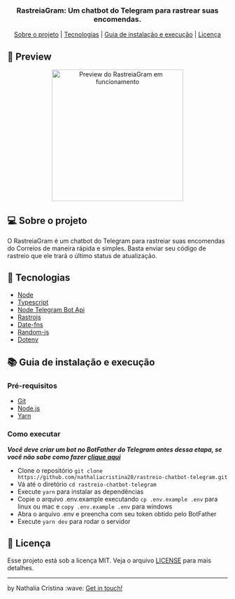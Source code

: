<h3 align="center">
RastreiaGram: Um chatbot do Telegram para rastrear suas encomendas.
</h3>

<p align="center">
  <a href="#computer-sobre-o-projeto">Sobre o projeto</a> | <a href="#rocket-tecnologias">Tecnologias</a> | <a href="#books-guia-de-instalação-e-execução">Guia de instalação e execução</a> | <a href="#page_with_curl-licença">Licença</a>
</p>

## :nail_care: Preview

<p align="center">
  <img width="300" alt="Preview do RastreiaGram em funcionamento" src=".github/preview.gif" align="center">
</p>

## :computer: Sobre o projeto

<p>O RastreiaGram é um chatbot do Telegram para rastreiar suas encomendas do Correios de maneira rápida e simples. 
Basta enviar seu código de rastreio que ele trará o último status de atualização.</p>

## :rocket: Tecnologias
 
- [Node](https://nodejs.org/en/)
- [Typescript](https://www.typescriptlang.org/)
- [Node Telegram Bot Api](https://github.com/yagop/node-telegram-bot-api)
- [Rastrojs](https://github.com/talesluna/rastrojs)
- [Date-fns](https://date-fns.org/)
- [Random-js](https://github.com/ckknight/random-js)
- [Dotenv](https://github.com/motdotla/dotenv)

## :books: Guia de instalação e execução

### Pré-requisitos

- [Git](https://git-scm.com/)
- [Node.js](https://nodejs.org/en/)
- [Yarn](https://yarnpkg.com/)

### Como executar

***Você deve criar um bot no BotFather do Telegram antes dessa etapa, se você não sabe como fazer [clique aqui](https://medium.com/tht-things-hackers-team/10-passos-para-se-criar-um-bot-no-telegram-3c1848e404c4)***

- Clone o repositório ```git clone https://github.com/nathaliacristina20/rastreio-chatbot-telegram.git```
- Vá até o diretório ```cd rastreio-chatbot-telegram```
- Execute ```yarn``` para instalar as dependências
- Copie o arquivo .env.example executando ```cp .env.example .env``` para linux ou mac e ```copy .env.example .env``` para windows
- Abra o arquivo .env e preencha com seu token obtido pelo BotFather
- Execute ```yarn dev``` para rodar o servidor

## :page_with_curl: Licença

Esse projeto está sob a licença MIT. Veja o arquivo <a href="https://github.com/nathaliacristina20/rastreio-chatbot-telegram/blob/master/LICENSE">LICENSE</a> para mais detalhes.

<hr />
<p>by Nathalia Cristina :wave: <a href="https://linktr.ee/nathaliacristina20">Get in touch!</a></p>
